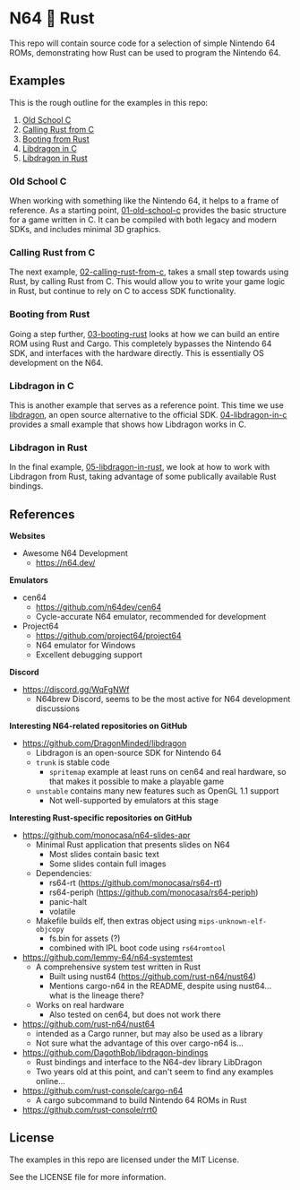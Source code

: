 # N64 💛 Rust

This repo will contain source code for a selection of simple Nintendo 64 ROMs, demonstrating how Rust can be used to program the Nintendo 64.

## Examples

This is the rough outline for the examples in this repo:

1. [Old School C](#old-school-c)
2. [Calling Rust from C](#calling-rust-from-c)
3. [Booting from Rust](#booting-from-rust)
4. [Libdragon in C](#libdragon-in-c)
5. [Libdragon in Rust](#libdragon-in-rust)

### Old School C

When working with something like the Nintendo 64, it helps to a frame of reference. As a starting point, [01-old-school-c](./01-old-school-c/) provides the basic structure for a game written in C. It can be compiled with both legacy and modern SDKs, and includes minimal 3D graphics.

### Calling Rust from C

The next example, [02-calling-rust-from-c](./02-calling-rust-from-c/), takes a small step towards using Rust, by calling Rust from C. This would allow you to write your game logic in Rust, but continue to rely on C to access SDK functionality.

### Booting from Rust

Going a step further, [03-booting-rust](./03-booting-rust/) looks at how we can build an entire ROM using Rust and Cargo. This completely bypasses the Nintendo 64 SDK, and interfaces with the hardware directly. This is essentially OS development on the N64.

### Libdragon in C

This is another example that serves as a reference point. This time we use [libdragon](), an open source alternative to the official SDK. [04-libdragon-in-c](./04-libdragon-in-c/) provides a small example that shows how Libdragon works in C.

### Libdragon in Rust

In the final example, [05-libdragon-in-rust](./05-libdragon-in-rust/), we look at how to work with Libdragon from Rust, taking advantage of some publically available Rust bindings.

## References

**Websites**

* Awesome N64 Development
  * https://n64.dev/

**Emulators**

* cen64
  * https://github.com/n64dev/cen64
  * Cycle-accurate N64 emulator, recommended for development
* Project64
  * https://github.com/project64/project64
  * N64 emulator for Windows
  * Excellent debugging support

**Discord**

* https://discord.gg/WqFgNWf
  * N64brew Discord, seems to be the most active for N64 development discussions

**Interesting N64-related repositories on GitHub**

* https://github.com/DragonMinded/libdragon
  * Libdragon is an open-source SDK for Nintendo 64
  * `trunk` is stable code
    * `spritemap` example at least runs on cen64 and real hardware, so that makes it possible to make a playable game
  * `unstable` contains many new features such as OpenGL 1.1 support
    * Not well-supported by emulators at this stage

**Interesting Rust-specific repositories on GitHub**

* https://github.com/monocasa/n64-slides-apr
  * Minimal Rust application that presents slides on N64
    * Most slides contain basic text
    * Some slides contain full images
  * Dependencies:
    * rs64-rt (https://github.com/monocasa/rs64-rt)
    * rs64-periph (https://github.com/monocasa/rs64-periph)
    * panic-halt
    * volatile
  * Makefile builds elf, then extras object using `mips-unknown-elf-objcopy`
    * fs.bin for assets (?)
    * combined with IPL boot code using `rs64romtool`
* https://github.com/lemmy-64/n64-systemtest
  * A comprehensive system test written in Rust
    * Built using nust64 (https://github.com/rust-n64/nust64)
    * Mentions cargo-n64 in the README, despite using nust64... what is the lineage there?
  * Works on real hardware
    * Also tested on cen64, but does not work there
* https://github.com/rust-n64/nust64
  * intended as a Cargo runner, but may also be used as a library
  * Not sure what the advantage of this over cargo-n64 is...
* https://github.com/DagothBob/libdragon-bindings
  * Rust bindings and interface to the N64-dev library LibDragon
  * Two years old at this point, and can't seem to find any examples online...
* https://github.com/rust-console/cargo-n64
  * A cargo subcommand to build Nintendo 64 ROMs in Rust
* https://github.com/rust-console/rrt0

## License

The examples in this repo are licensed under the MIT License.

See the LICENSE file for more information.
